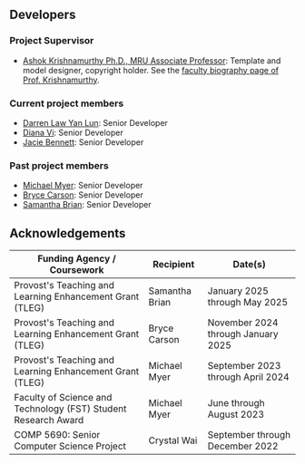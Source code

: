 ## Developers
### Project Supervisor
- [Ashok Krishnamurthy Ph.D., MRU Associate Professor](https://github.com/ashokkrish): Template and model designer, copyright holder. See the [faculty biography page of Prof. Krishnamurthy](https://www.mtroyal.ca/ProgramsCourses/FacultiesSchoolsCentres/ScienceTechnology/Departments/MathematicsComputing/Faculty/akrishnamurthy.htm).

### Current project members
- [Darren Law Yan Lun](https://github.com/darrenlyl): Senior Developer
- [Diana Vi](https://github.com/dianahuff): Senior Developer
- [Jacie Bennett](https://github.com/jacie-b): Senior Developer

### Past project members
- [Michael Myer](https://github.com/m-myer): Senior Developer
- [Bryce Carson](https://github.com/bryce-carson): Senior Developer
- [Samantha Brian](https://github.com/sam-vb): Senior Developer

<!-- ## Financial support of the development of CougarStats**  -->

## Acknowledgements
| Funding Agency / Coursework | Recipient | Date(s) |
|--------|--------|--------|
| Provost's Teaching and Learning Enhancement Grant (TLEG) | Samantha Brian | January 2025 through May 2025 |
| Provost's Teaching and Learning Enhancement Grant (TLEG) | Bryce Carson | November 2024 through January 2025 |
| Provost's Teaching and Learning Enhancement Grant (TLEG) | Michael Myer | September 2023 through April 2024 |
| Faculty of Science and Technology (FST) Student Research Award | Michael Myer | June through August 2023 |
| COMP 5690: Senior Computer Science Project | Crystal Wai | September through December 2022 |

<!-- CougarStats is partially-derived from the senior project coursework of Crystal Wai, completed in Fall 2022 ([Mount Royal University _COMP 5690: Senior Computer Science Project_](https://catalog.mtroyal.ca/preview_course.php?catoid=26&coid=40800&print)).   -->
